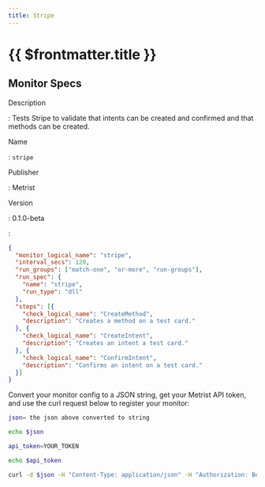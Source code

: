 ```yaml
---
title: Stripe
---
```


# {{ $frontmatter.title }}

## Monitor Specs

Description

: Tests Stripe to validate that intents can be created and confirmed and that methods can be created.

Name

: `stripe`

Publisher

: Metrist

Version

: 0.1.0-beta

: &nbsp;


<!--@include: /parts/_1.md-->


<!--@include: /parts/_2.md-->


<!--@include: /parts/_3.md-->





<!--@include: /parts/_4.md-->


```json
{
  "monitor_logical_name": "stripe",
  "interval_secs": 120,
  "run_groups": ["match-one", "or-more", "run-groups"],
  "run_spec": {
    "name": "stripe",
    "run_type": "dll"
  },
  "steps": [{
    "check_logical_name": "CreateMethod",
    "description": "Creates a method on a test card."
  }, {
    "check_logical_name": "CreateIntent",
    "description": "Creates an intent a test card."
  }, {
    "check_logical_name": "ConfirmIntent",
    "description": "Confirms an intent on a test card."
  }]
}
```




Convert your monitor config to a JSON string, get your Metrist API token, and use the curl request below to register your monitor:

```sh
json= the json above converted to string

echo $json

api_token=YOUR_TOKEN

echo $api_token

curl -d $json -H "Content-Type: application/json" -H "Authorization: Bearer $api_token" 'https://app.metrist.io/api/v0/monitor-config'

```

<!--@include: /parts/tips_api.md-->


<!--@include: /parts/_5.md-->


<!--@include: /parts/result.md-->